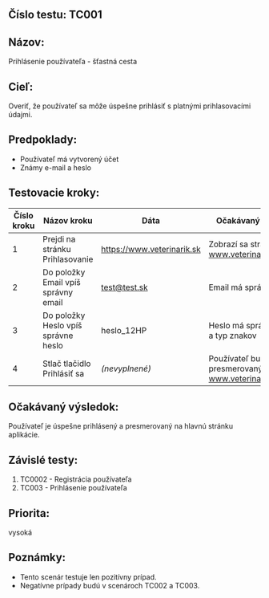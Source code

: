 ## Číslo testu: TC001

## Názov:
Prihlásenie používateľa - šťastná cesta

## Cieľ:
Overiť, že používateľ sa môže úspešne prihlásiť s platnými prihlasovacími údajmi.

## Predpoklady:
- Používateľ má vytvorený účet
- Známy e-mail a heslo

## Testovacie kroky:

| Číslo kroku | Názov kroku                          | Dáta              | Očakávaný výsledok                                              |
|-------------|---------------------------------------|-------------------|-----------------------------------------------------------------|
| 1           | Prejdi na stránku Prihlasovanie       | https://www.veterinarik.sk | Zobrazí sa stránka www.veterinarik.sk                          |
| 2           | Do položky Email vpíš správny email   | test@test.sk      | Email má správny formát                                        |
| 3           | Do položky Heslo vpíš správne heslo   | heslo_12HP        | Heslo má správny počet a typ znakov                            |
| 4           | Stlač tlačidlo Prihlásiť sa           | *(nevyplnené)*    | Používateľ bude presmerovaný na stránku www.veterinarik.sk/home |

## Očakávaný výsledok:
Používateľ je úspešne prihlásený a presmerovaný na hlavnú stránku aplikácie.

## Závislé testy:
1. TC0002 - Registrácia používateľa
2. TC003 - Prihlásenie používateľa

## Priorita:
vysoká

## Poznámky:
- Tento scenár testuje len pozitívny prípad.
- Negatívne prípady budú v scenároch TC002 a TC003.

